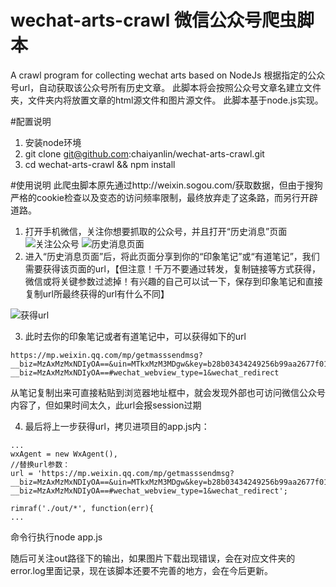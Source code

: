 # wechat-arts-crawl 微信公众号爬虫脚本
A crawl program for collecting wechat arts based on NodeJs
根据指定的公众号url，自动获取该公众号所有历史文章。
此脚本将会按照公众号文章名建立文件夹，文件夹内将放置文章的html源文件和图片源文件。
此脚本基于node.js实现。

#配置说明
1. 安装node环境
2. git clone git@github.com:chaiyanlin/wechat-arts-crawl.git
3. cd wechat-arts-crawl && npm install

#使用说明
此爬虫脚本原先通过http://weixin.sogou.com/获取数据，但由于搜狗严格的cookie检查以及变态的访问频率限制，最终放弃走了这条路，而另行开辟道路。

1. 打开手机微信，关注你想要抓取的公众号，并且打开“历史消息”页面
![关注公众号][1]
![历史消息页面][2]
2. 进入“历史消息页面”后，将此页面分享到你的“印象笔记”或“有道笔记”，我们需要获得该页面的url，【但注意！千万不要通过转发，复制链接等方式获得，微信或将关键参数过滤掉！有兴趣的自己可以试一下，保存到印象笔记和直接复制url所最终获得的url有什么不同】

![获得url][3]

3. 此时去你的印象笔记或者有道笔记中，可以获得如下的url
```
https://mp.weixin.qq.com/mp/getmasssendmsg?__biz=MzAxMzMxNDIyOA==&uin=MTkxMzM3MDgw&key=b28b03434249256b99aa2677f019f6f2ae965ea649116c1ecc99b328960c6ad33ee988f2ad5e1c041940a38499000320&devicetype=iPhone+OS9.3.1&version=16030f11&lang=zh_CN&nettype=WIFI&fontScale=100&pass_ticket=TIbJ8GqYXw3D7QeX4tPPkWpg1pZYVuxLF7iwS2xU8IY%3D#wechat_webview_type=1http://mp.weixin.qq.com/mp/getmasssendmsg?__biz=MzAxMzMxNDIyOA==#wechat_webview_type=1&wechat_redirect
```
从笔记复制出来可直接粘贴到浏览器地址框中，就会发现外部也可访问微信公众号内容了，但如果时间太久，此url会报session过期

4. 最后将上一步获得url，拷贝进项目的app.js内：
```
...
wxAgent = new WxAgent(),
//替换url参数：
url = 'https://mp.weixin.qq.com/mp/getmasssendmsg?__biz=MzAxMzMxNDIyOA==&uin=MTkxMzM3MDgw&key=b28b03434249256b99aa2677f019f6f2ae965ea649116c1ecc99b328960c6ad33ee988f2ad5e1c041940a38499000320&devicetype=iPhone+OS9.3.1&version=16030f11&lang=zh_CN&nettype=WIFI&fontScale=100&pass_ticket=TIbJ8GqYXw3D7QeX4tPPkWpg1pZYVuxLF7iwS2xU8IY%3D#wechat_webview_type=1http://mp.weixin.qq.com/mp/getmasssendmsg?__biz=MzAxMzMxNDIyOA==#wechat_webview_type=1&wechat_redirect';

rimraf('./out/*', function(err){
...
```
命令行执行node app.js

随后可关注out路径下的输出，如果图片下载出现错误，会在对应文件夹的error.log里面记录，现在该脚本还要不完善的地方，会在今后更新。

  [1]: http://a1.qpic.cn/psb?/V11nXmZd1imMs1/mjBiuVJe6wRRxQXAgSnLkz.XG0NBPzbMH1iU2oRoRBc!/b/dGYAAAAAAAAA&bo=gAJyBAAAAAADB9Y!&rf=viewer_4
  [2]: http://a2.qpic.cn/psb?/V11nXmZd1imMs1/CIWj0YJ67wbIjYzvTuo6OkSVLj4Aa4sMUT7JuyPg7xE!/b/dGEAAAAAAAAA&bo=gAJyBAAAAAADANE!&rf=viewer_4
  [3]: http://a1.qpic.cn/psb?/V11nXmZd1imMs1/DMg5j43sOBFnWNNeQkwIjdmoflSe.MasTvPZVY2YNNg!/b/dFwBAAAAAAAA&bo=gAJyBAAAAAADANE!&rf=viewer_4
